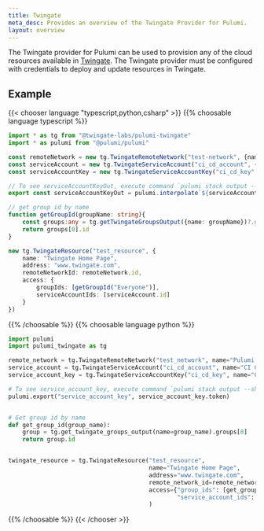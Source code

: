 ```yaml
---
title: Twingate
meta_desc: Provides an overview of the Twingate Provider for Pulumi.
layout: overview
---
```


The Twingate provider for Pulumi can be used to provision any of the cloud resources available in [Twingate](https://www.twingate.com/).
The Twingate provider must be configured with credentials to deploy and update resources in Twingate.

## Example

{{< chooser language "typescript,python,csharp" >}}
{{% choosable language typescript %}}

```typescript
import * as tg from "@twingate-labs/pulumi-twingate"
import * as pulumi from "@pulumi/pulumi"

const remoteNetwork = new tg.TwingateRemoteNetwork("test-network", {name: "Pulumi Test Network"})
const serviceAccount = new tg.TwingateServiceAccount("ci_cd_account", {name: "CI CD Service"})
const serviceAccountKey = new tg.TwingateServiceAccountKey("ci_cd_key", {name: "CI CD Key", serviceAccountId: serviceAccount.id})

// To see serviceAccountKeyOut, execute command `pulumi stack output --show-secrets`
export const serviceAccountKeyOut = pulumi.interpolate`${serviceAccountKey.token}`;

// get group id by name
function getGroupId(groupName: string){
    const groups:any = tg.getTwingateGroupsOutput({name: groupName})?.groups ?? []
    return groups[0].id
}

new tg.TwingateResource("test_resource", {
    name: "Twingate Home Page",
    address: "www.twingate.com",
    remoteNetworkId: remoteNetwork.id,
    access: {
        groupIds: [getGroupId("Everyone")],
        serviceAccountIds: [serviceAccount.id]
    }
})
```

{{% /choosable %}}
{{% choosable language python %}}

```python
import pulumi
import pulumi_twingate as tg

remote_network = tg.TwingateRemoteNetwork("test_network", name="Pulumi Test Network")
service_account = tg.TwingateServiceAccount("ci_cd_account", name="CI CD Service")
service_account_key = tg.TwingateServiceAccountKey("ci_cd_key", name="CI CD Key", service_account_id=service_account.id)

# To see service_account_key, execute command `pulumi stack output --show-secrets`
pulumi.export("service_account_key", service_account_key.token)


# Get group id by name
def get_group_id(group_name):
    group = tg.get_twingate_groups_output(name=group_name).groups[0]
    return group.id


twingate_resource = tg.TwingateResource("test_resource",
                                        name="Twingate Home Page",
                                        address="www.twingate.com",
                                        remote_network_id=remote_network.id,
                                        access={"group_ids": [get_group_id("Everyone")],
                                                "service_account_ids": [service_account.id]}
                                        )
```

{{% /choosable %}}
{{< /chooser >}}
